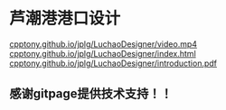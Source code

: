 # 芦潮港港口设计
[cpptony.github.io/jplg/LuchaoDesigner/video.mp4](视频)
[cpptony.github.io/jplg/LuchaoDesigner/index.html](网页模板)
[cpptony.github.io/jplg/LuchaoDesigner/introduction.pdf](文档)
## 感谢gitpage提供技术支持！！
